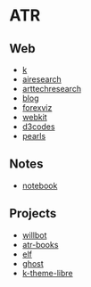 ATR
======================

Web
-------------------

- [k](./k)
- [airesearch](./airesearch)
- [arttechresearch](./arttechresearch)
- [blog](./blog)
- [forexviz](./forexviz)
- [webkit](./webkit)
- [d3codes](./d3codes)
- [pearls](./pearls)


Notes
-------------------

- [notebook](./notebook)

Projects
-------------------

- [willbot](./willbot)
- [atr-books](./atr-books)
- [elf](./elf)
- [ghost](./ghost)
- [k-theme-libre](./k-theme-libre)

